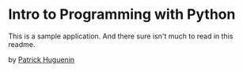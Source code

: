 # Intro to Programming with Python

This is a sample application. And there sure isn't much to read in this readme.

by [Patrick Huguenin](http://patrickhuguenin.com)